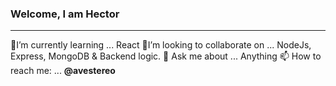 ### Welcome, I am Hector
<hr/>


🧐I’m currently learning ... React
🤝I’m looking to collaborate on ... NodeJs, Express, MongoDB & Backend logic.
💬 Ask me about ... Anything
📫 How to reach me: ... <strong>@avestereo</strong> 


